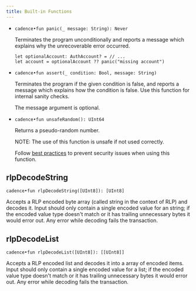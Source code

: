 ```yaml
---
title: Built-in Functions
---
```


- `cadence•fun panic(_ message: String): Never`

  Terminates the program unconditionally
  and reports a message which explains why the unrecoverable error occurred.

  ```cadence
  let optionalAccount: AuthAccount? = // ...
  let account = optionalAccount ?? panic("missing account")
  ```

- `cadence•fun assert(_ condition: Bool, message: String)`

  Terminates the program if the given condition is false,
  and reports a message which explains how the condition is false.
  Use this function for internal sanity checks.

  The message argument is optional.

- `cadence•fun unsafeRandom(): UInt64`

  Returns a pseudo-random number.

  NOTE: The use of this function is unsafe if not used correctly.

  Follow [best practices](https://github.com/ConsenSys/smart-contract-best-practices/blob/051ec2e42a66f4641d5216063430f177f018826e/docs/recommendations.md#remember-that-on-chain-data-is-public)
  to prevent security issues when using this function.

## rlpDecodeString

`cadence•fun rlpDecodeString([UInt8]): [UInt8]`

  Accepts a RLP encoded byte array (called string in the context of RLP) and decodes it. 
  Input should only contain a single encoded value for an string; if the encoded value type doesn't match or it has trailing unnecessary bytes it would error out. Any error while decoding fails the transaction. 

## rlpDecodeList

`cadence•fun rlpDecodeList([UInt8]): [[UInt8]]`

  Accepts a RLP encoded list and decodes it into a array of encoded items.
  Input should only contain a single encoded value for a list; if the encoded value type doesn't match or it has trailing unnecessary bytes it would error out. Any error while decoding fails the transaction. 